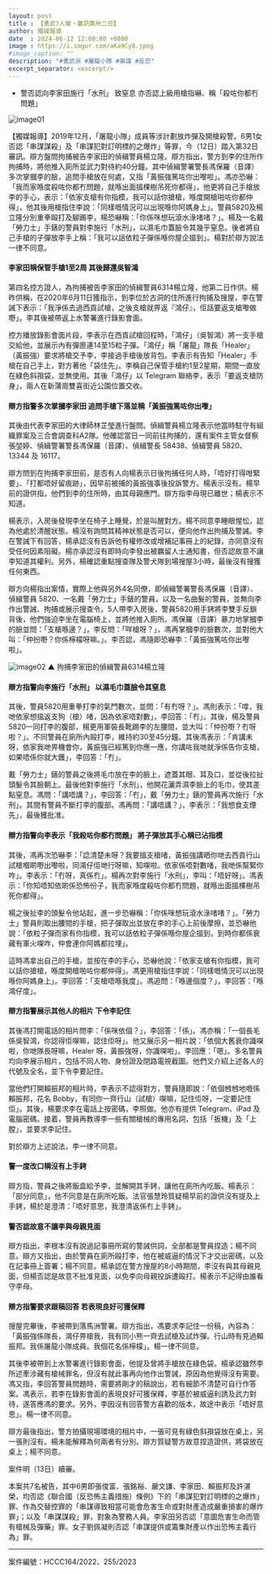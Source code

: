 ```yaml
---
layout: post
title : 【勇武7人案・審訊第卅二日】
author: 獨媒報導
date  : 2024-06-12 12:00:00 +0800
image : https://i.imgur.com/aKa9Cy8.jpeg
#image_caption: ""
description: "#勇武派 #屠龍小隊 #串謀 #反恐"
excerpt_separator: <excerpt/>
---
```


- 警否認向李家田施行「水刑」 致窒息 亦否認上級用槍指嚇、稱「殺咗你都冇問題」

<excerpt/>

![image01](https://i.imgur.com/IYGxZcG.png)

【獨媒報導】2019年12月，「屠龍小隊」成員等涉計劃放炸彈及開槍殺警。6男1女否認「串謀謀殺」及「串謀犯對訂明標的之爆炸」等罪，今（12日）踏入第32日審訊。辯方盤問拘捕被告李家田的偵緝警員楊立隆。辯方指出，警方到李的住所作拘捕時，將他推入廁所並武力對待約40分鐘。其中偵緝警署警長馮保羅（音譯）多次掌摑李的臉，追問手槍放在何處，又指「黃振強篤咗你出嚟啦」。馮亦恐嚇：「我而家喺度殺咗你都冇問題，就喺出面搵棵樹吊死你都得」，他更將自己手槍放李的手心，表示：「依家支槍有你指模，我可以話你搶槍，喺度開槍啪咗你都仲得」，他其後用槍指住李說：「同樣嘅情況可以出現喺你阿媽身上」。警員5820及楊立隆分別重拳毆打及腳踢李，楊恐嚇稱：「你係咪想玩滾水淥啫啫？」。楊及一名戴「勞力士」手錶的警員對李施行「水刑」，以濕毛巾蓋臉令其幾乎窒息。後者將自己手槍的子彈放李手上稱：「我可以話依粒子彈係喺你屋企搵到」。楊對於辯方說法一律不同意。

#### 李家田稱保管手槍1至2周 其後歸還吳智鴻

第四名控方證人，為拘捕被告李家田的偵緝警員6314楊立隆，他第二日作供。楊昨供稱，在2020年6月11日獲指示，到李位於古洞的住所進行拘捕及搜屋，李在警誡下表示：「我淨係去過西貢試槍，之後支槍就畀返『鴻仔』，佢話要返支槍嚟做嘢」。李其後被帶返上水警署進行錄影會面。

控方播放錄影會面片段，李表示在西貢試槍回程時，「鴻仔」（吳智鴻）將一支手槍交給他，並展示內有彈匣連14至15粒子彈。「鴻仔」稱「屠龍」隊長「Healer」（黃振強）要求將槍交予李，李接過手槍後放背包。李表示有告知「Healer」手槍在自己手上，對方著他「袋住先」。李稱自己保管手槍約1至2星期，期間一直放在綠色斜孭袋，並無使用。其後「鴻仔」以 Telegram 聯絡李，表示「要返支槍防身」，兩人在新蒲崗雙喜街近公園位置交收。

#### 辯方指警多次掌摑李家田 追問手槍下落並稱「黃振強篤咗你出嚟」

其後由代表李家田的大律師林芷瑩進行盤問。偵緝警員楊立隆表示他當時駐守有組織罪案及三合會調查科A2隊。他確認當日一同前往拘捕的，還有案件主管女督察張堃婷、偵緝警署警長馮保羅（音譯）、偵緝警長 58438、偵緝警員 5820、13344 及 16117。

辯方問到在拘捕李家田前，是否有人向楊表示日後拘捕任何人時，「唔好打得咁緊要」、「打都唔好留痕跡」，因早前被捕的黃振強事後投訴警方。楊表示沒有。楊早前的證供指，他們到李的住所時，由其母親應門。辯方指李母現已離世；楊表示不知道。

楊表示，入房後發現李坐在椅子上睡覺，於是叫醒對方。楊不同意李睡眼惺忪，認為他處於清醒狀態。楊沒有詢問其精神狀態是否可以，便向他作出拘捕及警誡。李在警誡下有回答，楊承認沒有告訴他有權修改或增補記事冊上的紀錄，亦同意沒有受任何因素阻礙。楊亦承認沒有即時向李發出被羈留人士通知書，但否認故意不讓李知道其權利。另外，楊確認重點搜查隊及警犬隊到場搜屋3小時，最後沒有搜獲任何東西。

辯方向楊指出案情，實際上他與另外4名同僚，即偵緝警署警長馮保羅（音譯）、偵緝警員 5820、一名戴「勞力士」手錶的警員，以及一名曲髮的警員，並無向李作出警誡、拘捕或展示搜查令。5人帶李入房後，警員5820用手銬將李雙手反鎖背後，他們強迫李坐在電腦椅上，並將他推入廁所。馮保羅（音譯）暴力地掌摑李的臉並問：「支槍喺邊？」，李反問：「咩槍呀？」，馮再掌摑李的臉數次，並對他大叫：「仲扮嘢？你係檸檬呀嘛。」。李否認，馮隨即恐嚇李：「黃振強篤咗你出嚟啦」。

![image02](https://i.imgur.com/iCVsN31.png)
▲ 拘捕李家田的偵緝警員6314楊立隆

#### 辯方指警向李施行「水刑」 以濕毛巾蓋臉令其窒息

其後，警員5820用重拳打李的氣門數次，並問：「有冇呀？」。馮則表示：「嗱，我哋依家想搵返支狗（槍）啫，因為依家唔對數」，李回答：「冇」。其後，楊及警員5820一同打李的腹部，楊更用軍裝長靴踢李的左腰間，並大叫：「仲扮嘢？冇呀啦？」。不同警員在廁所內毆打李，維持約30至45分鐘。其後馮表示：「肯講未呀，依家我哋畀機會你，黃振強已經篤到你應一應，你講咗我哋就淨係告你支槍，如果唔係你就大鑊」，李回答：「冇」。

戴「勞力士」錶的警員之後將毛巾放在李的臉上，遮蓋其眼、耳及口，並從後拉扯頭髮令其臉朝上。最後他對李施行「水刑」，他開花灑弄濕李臉上的毛巾，使其差點窒息。馮問：「講唔講？」，李回答：「冇」，戴「勞力士」錶的警員再次施行「水刑」。其間有警員不斷打李的腹部。馮再問：「講唔講？」，李表示：「我想食支煙先」，最後獲批准。

#### 辯方指警向李表示「我殺咗你都冇問題」 將子彈放其手心稱已沾指模

其後，馮再次恐嚇李：「諗清楚未呀？我要搵支槍啫，黃振強講晒你哋去西貢行山試槍嗰啲嘢出嚟啦，同鴻仔佢哋行呀嘛，知㗎啦。依家係唔對數啫，我哋係幫緊你咋」。李表示：「冇呀，真係冇」。楊再次對李施行「水刑」，李叫：「唔好呀」。馮表示：「你知唔知依啲係恐怖份子，我而家喺度殺咗你都冇問題，就喺出面搵棵樹吊死你都得」。

楊之後扯李的頭髮令他站起，進一步恐嚇稱：「你係咪想玩滾水淥啫啫？」。「勞力士」警員則取出腰間的手槍，把子彈取出並放在李的手心上前後摩擦，並恐嚇他說：「依粒子彈而家有你指模，我可以話依粒子彈係喺你屋企搵到，到時你都係衰藏有軍火㗎咋，仲會連你阿媽都拉埋」。

這時馮拿出自己的手槍，並按在李的手心，恐嚇他說：「依家支槍有你指模，我可以話你搶槍，喺度開槍啪咗你都仲得」。馮更用槍指住李說：「同樣嘅情況可以出現喺你阿媽身上」。李回答：「支槍唔喺我度」。馮追問：「喺邊個度？」，李回答：「喺鴻仔度」。

#### 辯方指警展示其他人的相片 下令李記住

其後馮打開電話的相片問李：「係咪依個？」，李回答：「係」。馮亦稱：「一個長毛係吳智鴻，你認得佢㗎嘛，認住佢呀」。他又展示另一相片說：「依個大舊衰你識㗎啦，你哋隊長呀嘛，Healer 呀，黃振強呀，你識㗎啦」。李回應：「嗯」。多名警員均向李展示相片，包括不同人物、身份證及閉路電視截圖。他們又介紹上述各人的代號及全名，並下令李要記住。

當他們打開賴振邦的相片時，李表示不認得對方，警員隨即說：「依個乸乸地嘅係賴振邦，花名 Bobby，有同你一齊行山（試槍）㗎嘛，記住佢呀，一定要記住佢」。其後，楊要求李在電話上按密碼，李照做。他亦有提供 Telegram、iPad 及電腦密碼。接着，警員再教導李一些有關槍械的專用名詞，包括「扳機」及「上膛」，並要求李記住。

對於辯方上述說法，李一律不同意。

#### 警一度改口稱沒有上手銬

辯方指，警員之後將飯盒給予李，並解開其手銬，讓他在廁所內吃飯。楊表示：「部分同意」，他不同意是在廁所吃飯。法官張慧玲質疑楊早前的證供沒有提及上手銬，楊於是澄清：「唔好意思，我澄清返係冇上手銬」。

#### 警否認故意不讓李與母親見面

辯方指出，李根本沒有說過記事冊所寫的警誡供詞，全部都是警員捏造；楊不同意。辯方又指出，由於警員在廁所毆打李，他在被威逼的情況下才交出密碼，以及在記事冊上簽署；楊不同意。楊承認在警方搜屋的8小時期間，李沒有與其母親見面，但楊否認是故意不批准見面，以免李向母親投訴遭毆打。楊表示不記得由誰看守李母。

#### 辯方指警要求跟稿回答 若表現良好可獲保釋

搜屋完畢後，李被帶到落馬洲警署。辯方指出，馮要求李記住一份稿，內容為：「黃振強係隊長，鴻仔畀槍我，我有同小熊一齊去試槍及試炸彈。行山時有見過賴振邦。我係屠龍小隊成員。我個花名係檸檬」。楊一律不同意。

其後李被帶到上水警署進行錄影會面，他提及曾將手槍放在綠色袋。楊承認雖然李所述牽涉藏有槍械罪名，但沒有就此事再向他作出警誡，原因為他覺得沒有需要。馮又指，李回答警員問題時，需要將剛才的稿說出，若有細節不清楚可自行作答案。馮表示，若李在錄影會面的表現良好可獲保釋，李基於被威逼利誘及武力對待，遂答應馮的要求。另外，李因沒有回答警方喜歡的版本，故途中表示「唔好意思」。楊一律不同意。

辯方最後指出，警方拍攝現場環境的相片中，一張可見有綠色斜孭袋放在桌上，另一張則沒有。楊未能解釋為何兩者有分別。辯方質疑警方故意捏造證供，將袋放在桌上；楊不同意。

案件明（13日）續審。

本案共7名被告，其中6男即張俊富、張銘裕、嚴文謙、李家田、賴振邦及許湛榮，均否認《聯合國（反恐怖主義措施）條例》下的「串謀犯對訂明標的之爆炸」罪、作為交替控罪的「串謀導致相當可能會危害生命或對財產造成嚴重損害的爆炸罪」；以及「串謀謀殺」罪，對象為警務人員。李家田另否認「意圖危害生命而管有槍械及彈藥」罪。女子劉佩凝則否認「串謀提供或籌集財產以作出恐怖主義行為」罪。

---

案件編號：HCCC164/2022、255/2023
